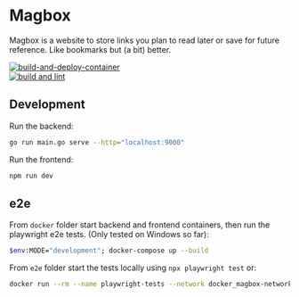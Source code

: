 # Magbox

Magbox is a website to store links you plan to read later or save for future reference. Like bookmarks but (a bit) better.

[![build-and-deploy-container](https://github.com/TimHi/magbox/actions/workflows/build-container.yaml/badge.svg)](https://github.com/TimHi/magbox/actions/workflows/build-container.yaml)  
[![build and lint](https://github.com/TimHi/magbox/actions/workflows/lint.yaml/badge.svg)](https://github.com/TimHi/magbox/actions/workflows/lint.yaml)  

## Development

Run the backend:

```bash
go run main.go serve --http="localhost:9000"
```

Run the frontend:

```bash
npm run dev
```

## e2e

From `docker` folder start backend and frontend containers, then run the playwright e2e tests.
(Only tested on Windows so far):
```bash
$env:MODE="development"; docker-compose up --build
```

From `e2e` folder start the tests locally using `npx playwright test` or:
```bash
docker run --rm --name playwright-tests --network docker_magbox-network --env CI=true -v "${PWD}:/workspace" -w /workspace --entrypoint npx mcr.microsoft.com/playwright:v1.51.1-jammy playwright test
```
